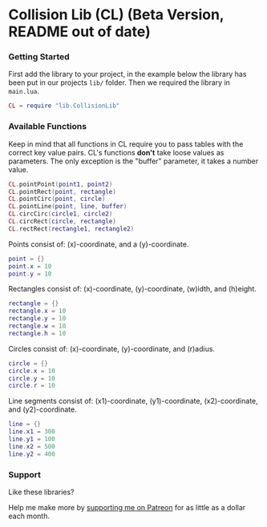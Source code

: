 # Collision Lib (CL) (Beta Version, README out of date)

### Getting Started

First add the library to your project, in the example below the library has been put in our projects `lib/` folder. Then we required the library in `main.lua`.

```lua
CL = require "lib.CollisionLib"
```

### Available Functions

Keep in mind that all functions in CL require you to pass tables with the correct key value pairs. CL's functions **don't** take loose values as parameters.
The only exception is the "buffer" parameter, it takes a number value.

```lua
CL.pointPoint(point1, point2)
CL.pointRect(point, rectangle)
CL.pointCirc(point, circle)
CL.pointLine(point, line, buffer)
CL.circCirc(circle1, circle2)
CL.circRect(circle, rectangle)
CL.rectRect(rectangle1, rectangle2)
```

Points consist of: (x)-coordinate, and a (y)-coordinate.

```lua
point = {}
point.x = 10
point.y = 10
```

Rectangles consist of: (x)-coordinate, (y)-coordinate, (w)idth, and (h)eight.

```lua
rectangle = {}
rectangle.x = 10
rectangle.y = 10
rectangle.w = 10
rectangle.h = 10
```

Circles consist of: (x)-coordinate, (y)-coordinate, and (r)adius.

```lua
circle = {}
circle.x = 10
circle.y = 10
circle.r = 10
```

Line segments consist of: (x1)-coordinate, (y1)-coordinate, (x2)-coordinate, and (y2)-coordinate.

```lua
line = {}
line.x1 = 300
line.y1 = 100
line.x2 = 500
line.y2 = 400
```

### Support

Like these libraries?

Help me make more by [supporting me on Patreon](https://www.patreon.com/V3X3D) for as little as a dollar each month.

